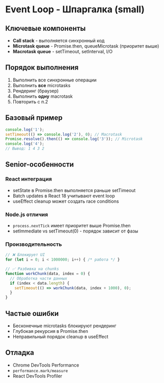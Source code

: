 # Event Loop - Шпаргалка (small)

## Ключевые компоненты
- **Call stack** - выполняется синхронный код
- **Microtask queue** - Promise.then, queueMicrotask (приоритет выше)
- **Macrotask queue** - setTimeout, setInterval, I/O

## Порядок выполнения
1. Выполнить все синхронные операции
2. Выполнить **все** microtasks
3. Рендеринг (браузер)
4. Выполнить **одну** macrotask
5. Повторить с п.2

## Базовый пример
```javascript
console.log('1');
setTimeout(() => console.log('2'), 0); // Macrotask
Promise.resolve().then(() => console.log('3')); // Microtask
console.log('4');
// Вывод: 1 4 3 2
```

## Senior-особенности

### React интеграция
- setState в Promise.then выполняется раньше setTimeout
- Batch updates в React 18 учитывают event loop
- useEffect cleanup может создать race conditions

### Node.js отличия
- `process.nextTick` имеет приоритет выше Promise.then
- setImmediate vs setTimeout(0) - порядок зависит от фазы

### Производительность
```javascript
// ❌ Блокирует UI
for (let i = 0; i < 1000000; i++) { /* работа */ }

// ✅ Разбивка на chunks
function workChunk(data, index = 0) {
  // Обработка части данных
  if (index < data.length) {
    setTimeout(() => workChunk(data, index + 1000), 0);
  }
}
```

## Частые ошибки
- Бесконечные microtasks блокируют рендеринг
- Глубокая рекурсия в Promise.then
- Неправильный порядок cleanup в useEffect

## Отладка
- Chrome DevTools Performance
- `performance.mark/measure`
- React DevTools Profiler
